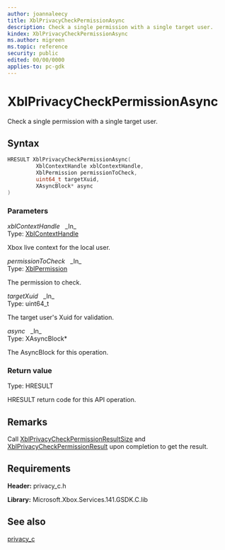 ```yaml
---
author: joannaleecy
title: XblPrivacyCheckPermissionAsync
description: Check a single permission with a single target user.
kindex: XblPrivacyCheckPermissionAsync
ms.author: migreen
ms.topic: reference
security: public
edited: 00/00/0000
applies-to: pc-gdk
---
```


# XblPrivacyCheckPermissionAsync  

Check a single permission with a single target user.  

## Syntax  
  
```cpp
HRESULT XblPrivacyCheckPermissionAsync(  
         XblContextHandle xblContextHandle,  
         XblPermission permissionToCheck,  
         uint64_t targetXuid,  
         XAsyncBlock* async  
)  
```  
  
### Parameters  
  
*xblContextHandle* &nbsp;&nbsp;\_In\_  
Type: [XblContextHandle](../../types_c/handles/xblcontexthandle.md)  
  
Xbox live context for the local user.  
  
*permissionToCheck* &nbsp;&nbsp;\_In\_  
Type: [XblPermission](../enums/xblpermission.md)  
  
The permission to check.  
  
*targetXuid* &nbsp;&nbsp;\_In\_  
Type: uint64_t  
  
The target user's Xuid for validation.  
  
*async* &nbsp;&nbsp;\_In\_  
Type: XAsyncBlock*  
  
The AsyncBlock for this operation.  
  
  
### Return value  
Type: HRESULT
  
HRESULT return code for this API operation.
  
## Remarks  
  
Call [XblPrivacyCheckPermissionResultSize](xblprivacycheckpermissionresultsize.md) and [XblPrivacyCheckPermissionResult](xblprivacycheckpermissionresult.md) upon completion to get the result.
  
## Requirements  
  
**Header:** privacy_c.h
  
**Library:** Microsoft.Xbox.Services.141.GSDK.C.lib
  
## See also  
[privacy_c](../privacy_c_members.md)  
  
  